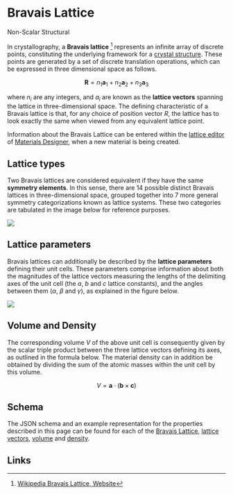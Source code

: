 # Bravais Lattice

<span class="btn badge b-success border-50">Non-Scalar</span> <span class="btn badge b-info border-50">Structural</span>
  
In crystallography, a **Bravais lattice** [^1] represents an infinite array of discrete points, constituting the underlying framework for a [crystal structure](../../materials/classification/crystalline.md). These points are generated by a set of discrete translation operations, which can be expressed in three dimensional space as follows.
  
$$
{\displaystyle \mathbf{R} = n_{1}\mathbf{a}_{1} + n_{2}\mathbf{a}_{2} + n_{3}\mathbf{a}_{3}}
$$
  
where $n_i$ are any integers, and $a_i$ are known as the **lattice vectors** spanning the lattice in three-dimensional space. The defining characteristic of a Bravais lattice is that, for any choice of position vector $R$, the lattice has to look exactly the same when viewed from any equivalent lattice point.

Information about the Bravais Lattice can be entered within the [lattice editor](../../materials-designer/source-editor/lattice.md) of [Materials Designer](../../materials-designer/overview.md), when a new material is being created.

## Lattice types
  
Two Bravais lattices are considered equivalent if they have the same **symmetry elements**. In this sense, there are 14 possible distinct Bravais lattices in three-dimensional space, grouped together into 7 more general symmetry categorizations known as lattice systems. These two categories are tabulated in the image below for reference purposes.
  
<img src="/images/properties-directory/Bravais_lattices.png"/>

## Lattice parameters

Bravais lattices can additionally be described by the **lattice parameters** defining their unit cells. These parameters comprise information about both the magnitudes of the lattice vectors measuring the lengths of the delimiting axes of the unit cell (the $a$, $b$ and $c$ lattice constants), and the angles between them ($\alpha$, $\beta$ and $\gamma$), as explained in the figure below.

<img src="https://upload.wikimedia.org/wikipedia/commons/5/5e/UnitCell.png"/>

## Volume and Density

The corresponding volume $V$ of the above unit cell is consequently given by the scalar triple product between the three lattice vectors defining its axes, as outlined in the formula below. The material density can in addition be obtained by dividing the sum of the atomic masses within the unit cell by this volume.

$$
 V = \mathbf{a}\cdot(\mathbf{b}\times \mathbf{c}) 
$$

## Schema 

The JSON schema and an example representation for the properties described in this page can be found for each of the [Bravais Lattice](../../properties/data/list.md#bravais-lattice), [lattice vectors](../../properties/data/list.md#lattice-vectors), [volume](../../properties/data/list.md#volume) and [density](../../properties/data/list.md#density).

## Links

[^1]: [Wikipedia Bravais Lattice, Website](https://en.wikipedia.org/wiki/Bravais_lattice)
